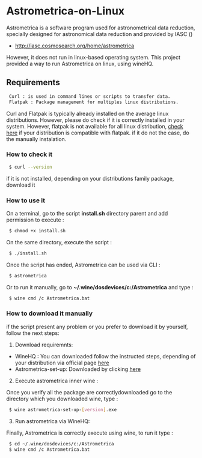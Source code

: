 # Astrometrica-on-Linux

Astrometrica is a software program used for astronometrical data reduction, specially designed for
astronomical data reduction and provided by IASC ()
- http://iasc.cosmosearch.org/home/astrometrica

However, it does not run in linux-based operating system. This project provided a way to run Astrometrica on linux,
using wineHQ.

## Requirements

```bash
 Curl : is used in command lines or scripts to transfer data. 
 Flatpak : Package management for multiples linux distributions.
 ```

Curl and Flatpak is typically already installed on the average linux distributions. However, please do check if it is 
correctly installed in your system. However, flatpak is not available for all linux distribution, [check here](https://flatpak.org/setup/) if
your distribution is compatible with flatpak. if it do not the case, do the manually instalation.

### How to check it

```bash
 $ curl --version 
 ```
if it is not installed, depending on your distributions family package, download it

### How to use it

On a terminal, go to the script __install.sh__ directory parent and add permission to execute :

```bash
 $ chmod +x install.sh
 ```
On the same directory, execute the script :

```bash
 $ ./install.sh
 ```
Once the script has ended, Astrometrica can be used via CLI :

```bash
 $ astrometrica
 ```

Or to run it manually, go to __~/.wine/dosdevices/c:/Astrometrica__ and type :

```bash
 $ wine cmd /c Astrometrica.bat
 ```

### How to download it manually

if the script present any problem or you prefer to download it by yourself, follow the next steps:

1. Download requiremnts:
 
- WineHQ : You can downloaded follow the instructed steps, depending of your distribution via official page [here](https://gitlab.winehq.org/wine/wine/-/wikis/Download)
- Astrometrica-set-up: Downloaded by clicking [here](http://iasc.cosmosearch.org/Content/Distributables/astrometrica-setup-v1.4.1.exe)

2. Execute astrometrica inner wine :

Once you verify all the package are correctlydownloaded go to the directory which you downloaded wine, type :

```bash
 $ wine astrometrica-set-up-[version].exe
 ```
3. Run astrometrica via WineHQ:
   
Finally, Astrometrica is correctly execute using wine, to run it type :
```bash
 $ cd ~/.wine/dosdevices/c:/Astrometrica
 $ wine cmd /c Astrometrica.bat
 ```




